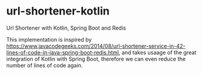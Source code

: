 # url-shortener-kotlin
Url Shortener with Kotlin, Spring Boot and Redis

This implementation is inspired by https://www.javacodegeeks.com/2014/08/url-shortener-service-in-42-lines-of-code-in-java-spring-boot-redis.html, and takes usaage of the great integration of Kotlin with Spring Boot, therefore we can even reduce the number of lines of code again.
